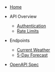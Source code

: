 * [Home](/)

* API Overview
  * [Authentication](reference/auth.md)
  * [Rate Limits](reference/rate-limits.md)

* Endpoints
  * [Current Weather](reference/endpoints.md)
  * [5-Day Forecast](reference/forecast.md)

* [OpenAPI Spec](openapi.yaml)
